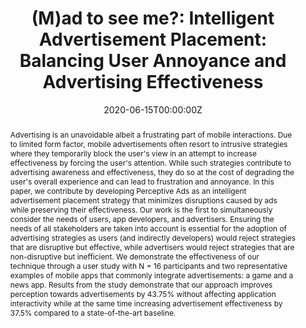 ---
title: "(M)ad to see me?: Intelligent Advertisement Placement: Balancing User Annoyance and Advertising Effectiveness"
authors:
- Ngoc Thi Nguyen
- admin
- Hyowon Lee
- Pan Hui 
- Huber Flores
- Petteri Nurmi
#author_notes:
#- "Equal contribution"
#- "Equal contribution"
date: "2020-06-15T00:00:00Z"
doi: "https://doi.org/10.1145/3397324"

# Schedule page publish date (NOT publication's date).
publishDate: "2020-06-15T00:00:00Z"

# Publication type.
# Accepts a single type but formatted as a YAML list (for Hugo requirements).
# Enter a publication type from the CSL standard.
publication_types: ["article-journal"] 
#publication_types: ["article"]

# Publication name and optional abbreviated publication name.
publication: In Proceedings of the *ACM on Interactive, Mobile, Wearable and Ubiquitous Technologies*  Volume 4, Issue 2, 53, 1-26
publication_short: In *ACM on Interactive, Mobile, Wearable and Ubiquitous Technologies* 4(2), 53, 1-26

abstract: "Advertising is an unavoidable albeit a frustrating part of mobile interactions. Due to limited form factor, mobile advertisements often resort to intrusive strategies where they temporarily block the user's view in an attempt to increase effectiveness by forcing the user's attention. While such strategies contribute to advertising awareness and effectiveness, they do so at the cost of degrading the user's overall experience and can lead to frustration and annoyance. In this paper, we contribute by developing Perceptive Ads as an intelligent advertisement placement strategy that minimizes disruptions caused by ads while preserving their effectiveness. Our work is the first to simultaneously consider the needs of users, app developers, and advertisers. Ensuring the needs of all stakeholders are taken into account is essential for the adoption of advertising strategies as users (and indirectly developers) would reject strategies that are disruptive but effective, while advertisers would reject strategies that are non-disruptive but inefficient. We demonstrate the effectiveness of our technique through a user study with N = 16 participants and two representative examples of mobile apps that commonly integrate advertisements: a game and a news app. Results from the study demonstrate that our approach improves perception towards advertisements by 43.75% without affecting application interactivity while at the same time increasing advertisement effectiveness by 37.5% compared to a state-of-the-art baseline."

# Summary. An optional shortened abstract.
#summary: "..."

#tags:
#- Source Themes

# Display this page in the Featured widget?
featured: false

# links:
# - name: ""
#   url: ""
url_pdf: "https://researchportal.helsinki.fi/files/136130508/_M_ad_to_see_me_Intelligent_Advertisement_Placement_Balancing_User_Annoyance_and_Advertising_Effectiveness.pdf"
#url_code: ''
#url_dataset: ''
#url_poster: ''
#url_project: ''
#url_slides: ''
#url_source: ''
#url_video: ''

# Featured image
# To use, add an image named `featured.jpg/png` to your page's folder. 
#image:
#  caption: 'Image credit: [**Unsplash**](https://unsplash.com/photos/jdD8gXaTZsc)'
#  focal_point: ""
#  preview_only: false

# Associated Projects (optional).
#   Associate this publication with one or more of your projects.
#   Simply enter your project's folder or file name without extension.
#   E.g. `internal-project` references `content/project/internal-project/index.md`.
#   Otherwise, set `projects: []`.
#projects: []

# Slides (optional).
#   Associate this publication with Markdown slides.
#   Simply enter your slide deck's filename without extension.
#   E.g. `slides: "example"` references `content/slides/example/index.md`.
#   Otherwise, set `slides: ""`.
# slides: example
# ---

# {{% callout note %}}
# Click the *Cite* button above to demo the feature to enable visitors to import publication metadata into their reference management software.
# {{% /callout %}}

# {{% callout note %}}
# Create your slides in Markdown - click the *Slides* button to check out the example.
# {{% /callout %}}

# Add the publication's **full text** or **supplementary notes** here. You can use rich formatting such as including [code, math, and images](https://wowchemy.com/docs/content/writing-markdown-latex/).
---